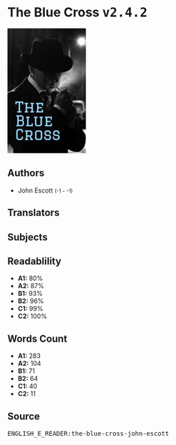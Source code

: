 # The Blue Cross <kbd>v2.4.2</kbd>

![](./cover.medium.jpg "")

## Authors


 - John Escott <small>(-1 - -1)</small>

## Translators



## Subjects



## Readablility


 - **A1:** 80%
 - **A2:** 87%
 - **B1:** 93%
 - **B2:** 96%
 - **C1:** 99%
 - **C2:** 100%

## Words Count


 - **A1:** 283
 - **A2:** 104
 - **B1:** 71
 - **B2:** 64
 - **C1:** 40
 - **C2:** 11

## Source


<kbd>ENGLISH_E_READER:the-blue-cross-john-escott</kbd>
